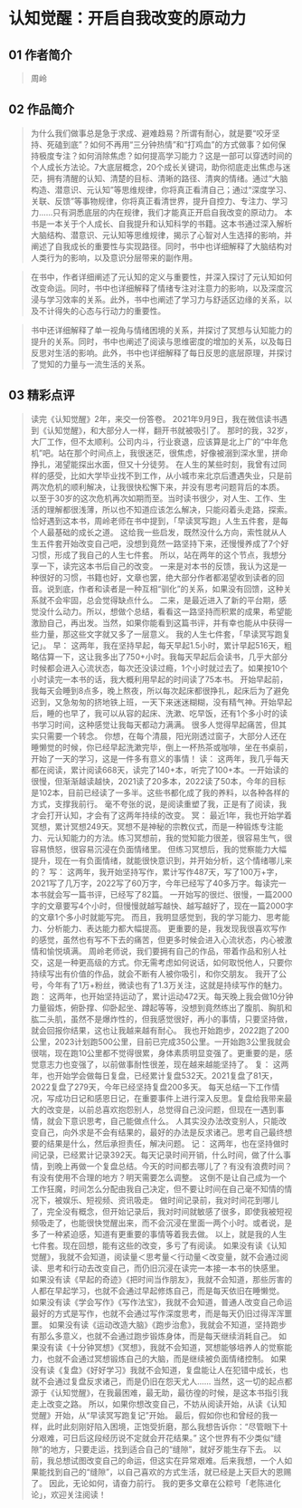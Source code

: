 # 认知觉醒：开启自我改变的原动力

## 01 作者简介
> 周岭

## 02 作品简介
> 为什么我们做事总是急于求成、避难趋易？所谓有耐心，就是要“咬牙坚持、死磕到底”？如何不再用“三分钟热情”和“打鸡血”的方式做事？如何保持极度专注？如何消除焦虑？如何提高学习能力？这是一部可以穿透时间的个人成长方法论。7大底层概念，20个成长关键词，助你彻底走出焦虑与迷茫，拥有清醒的认知、清楚的目标、清晰的路径、清爽的情绪。通过“大脑构造、潜意识、元认知”等思维规律，你将真正看清自己；通过“深度学习、关联、反馈”等事物规律，你将真正看清世界，提升自控力、专注力、学习力……只有洞悉底层的内在规律，我们才能真正开启自我改变的原动力。
> 本书是一本关于个人成长、自我提升和认知科学的书籍。这本书通过深入解析大脑结构、潜意识、元认知等思维规律，揭示了心智对人生选择的影响，并阐述了自我成长的重要性与实现路径。同时，书中也详细解释了大脑结构对人类行为的影响，以及意识分层带来的副作用。

> 在书中，作者详细阐述了元认知的定义与重要性，并深入探讨了元认知如何改变命运。同时，书中也详细解释了情绪专注对注意力的影响，以及深度沉浸与学习效率的关系。此外，书中也阐述了学习力与舒适区边缘的关系，以及不计得失的心态与行动力的重要性。

> 书中还详细解释了单一视角与情绪困境的关系，并探讨了冥想与认知能力的提升的关系。同时，书中也阐述了阅读与思维密度的增加的关系，以及每日反思对生活的影响。此外，书中也详细解释了每日反思的底层原理，并探讨了觉知的力量与一流生活的关系。

## 03 精彩点评
> 读完《认知觉醒》2年，来交一份答卷。
2021年9月9日，我在微信读书遇到《认知觉醒》，和大部分人一样，翻开书就被吸引了。
那时的我，32岁，大厂工作，但不太顺利。公司内斗，行业衰退，应该算是北上广的“中年危机”吧。站在那个时间点上，我很迷茫，很焦虑，好像被溺到深水里，拼命挣扎，渴望能探出水面，但又十分徒劳。
在人生的某些时刻，我曾有过同样的感受，比如大学毕业找不到工作，从小城市来北京后遭遇失业，只是前两次危机的顺利解决，让我很快松懈下来，并没有思考问题背后的本质。
以至于30岁的这次危机再次如期而至。当时读书很少，对人生、工作、生活的理解都很浅薄，所以也不知道应该怎么解决，只能闷着头走路，探索。
恰好遇到这本书，周岭老师在书中提到，「早读冥写跑」人生五件套，是每个人最基础的成长之道。
这给我一些启发，既然没什么方向，索性就从人生五件套开始改变自己吧，没想到竟然一路坚持下来，还慢慢养成了7个好习惯，形成了我自己的人生七件套。
所以，站在两年的这个节点，我想分享一下，读完这本书后自己的改变。
一来是对本书的反馈，我认为这是一种很好的习惯，书籍也好，文章也罢，绝大部分作者都渴望收到读者的回音。说到底，作者和读者是一种互相“驯化”的关系，如果没有回馈，这种关系就不会牢固，总会觉得缺点什么。
二来，是最近进入了新的平台期，感觉没什么动力。所以，想做个总结，看看这一路坚持而积累的成果，希望能激励自己，再出发。当然，如果你能看到这篇书评，并有幸也能从中获得一些力量，那这些文字就又多了一层意义。
我的人生七件套，「早读冥写跑复记」。
早：
这两年，我在坚持早起，每天早起1.5小时，累计早起516天，粗略估算一下，这让我多出了750+小时。我每天早起后会读书，几乎大部分时候都会进入心流状态，每次还没读过瘾，1个小时就过去了。如果按10个小时读完一本书的话，我大概利用早起的时间读了75本书。
开始早起前，我每天会睡到8点多，晚上熬夜，所以每次起床都很挣扎，起床后为了避免迟到，又急匆匆的挤地铁上班，一天下来迷迷糊糊，没有精气神。开始早起后，睡的也早了，我可以从容的起床、洗漱、吃早饭，还有1个多小时的读书学习时间，这种感觉让我每天都动力满满。
很多人觉得早起痛苦，但其实只需要一个转念。
你想，在每个清晨，阳光刚透过窗子，大部分人还在睡懒觉的时候，你已经早起洗漱完毕，倒上一杯热茶或咖啡，坐在书桌前，开始了一天的学习，这是一件多有意义的事情！
读：
这两年，我几乎每天都在阅读，累计阅读668天，读完了140+本，听完了100+本。一开始读的很慢，但渐渐越读越快，2021读了20多本，2022读了50本，今年的目标是102本，目前已经读了一多半。这些书都化成了我的养料，以各种各样的方式，支撑我前行。
毫不夸张的说，是阅读重塑了我，正是有了阅读，我才会打开认知，才会有了这两年持续的改变。
冥：
最近1年，我也开始学着冥想，累计冥想249天。冥想不是神秘的宗教仪式，而是一种锻炼专注能力、元认知能力的方法。练习冥想前，我的觉知能力很差，很容易生气，很容易愤怒，很容易沉浸在负面情绪里。
但练习冥想后，我的觉察能力大幅提升，现在一有负面情绪，就能很快意识到，并开始分析，这个情绪哪儿来的？
写：
这两年，我开始坚持写作，累计写作487天，写了100万+字，2021写了几万字，2022写了60万字，今年已经写了40多万字。每读完一本书就会写一篇书评，已经写了82篇。
一开始写的很烂、很慢，一篇2000字的文章要写4个小时，但慢慢就越写越快、越写越好了，现在一篇2000字的文章1个多小时就能写完。
而且，我明显感觉到，我的学习能力、思考能力、分析能力、表达能力都大幅提高。
更重要的是，我发现我很喜欢写作的感觉，虽然也有写不下去的痛苦，但更多时候会进入心流状态，内心被激情和愉悦填满。
周岭老师说，我们要拥有自己的作品，带着作品和别人社交，这是一种更高级的方式。你无需考虑如何说话，如何取悦他人，只要你持续写出有价值的作品，就会不断有人被你吸引，和你交朋友。
我开了公号，今年有了1万+粉丝，微读也有了1.3万关注，这就是持续写作的魅力。
跑：
这两年，也开始坚持运动了，累计运动472天。每天晚上我会做10分钟力量锻炼，俯卧撑、仰卧起坐、蹲起等等，没想到竟然练出了腹肌、胸肌和肱二头肌，虽然不是爆炸性的，但我感觉很好，再小的事情，只要坚持做，就会回报你结果，这也让我越来越有耐心。
我也开始跑步，2022跑了200公里，2023计划跑500公里，目前已完成350公里。一开始跑3公里我就会很喘，现在跑10公里都不觉得很累，身体素质明显变强了。更重要的是，感觉意志力也变强了，以前做事耐性很差，现在越来越能坚持了。
复：
这两年，也开始学会做每日复盘，已经累计复盘532天。2021复盘了81天，2022复盘了279天，今年已经坚持复盘200多天。
每天总结一下工作情况，写成功日记和感恩日记，在重要事件上进行深入反思。复盘给我带来最大的改变是，以前总喜欢抱怨别人，总觉得自己没问题，但现在一遇到事情，就会下意识思考，自己能做点什么。
人其实没办法改变别人，只能改变自己，向外求是不会有结果的，最好的办法是反求诸己。思考自己最终想要的结果是什么，然后承担责任，解决问题。 
记：
这两年，也在坚持做时间记录，已经累计记录392天。每天记录时间开销，什么时间，做了什么事情，到晚上再做一个复盘总结。今天的时间都去哪儿了？有没有浪费时间？有没有使用不合理的地方？明天需要怎么调整。
这倒不是让自己成为一个工作狂魔，时间怎么分配由我自己决定，但不要让时间在自己毫不知情的情况下，被娱乐、短视频、资讯吸走。
做时间记录前，我对时间花到哪儿了，完全没有概念，但开始记录后，我对时间就敏感了很多，即使我被短视频吸走了，也能很快觉醒出来，而不会沉浸在里面一两个小时。或者说，是多了一种紧迫感，知道有更重要的事情等着我去做。
以上，就是我的人生七件套。现在回想，能有这些的改变，多亏了有阅读。
如果没有读《认知觉醒》，我就不会知道，阅读量＜思考量＜行动量＜改变量，就不会通过阅读、思考和行动去改变自己，而仍旧沉浸在读完一本接一本书的快感里。
如果没有读《早起的奇迹》《把时间当作朋友》，我就不会知道，那些厉害的人都在早起学习，也就不会通过早起修炼自己，而是每天依旧在睡懒觉。
如果没有读《学会写作》《写作法宝》，我就不会知道，普通人改变自己命运最好的方式是写作，也就不会通过写作深度思考，而是每天仍旧过得浑浑噩噩。
如果没有读《运动改造大脑》《跑步治愈》，我就会不知道，坚持跑步有那么多意义，也就不会通过跑步锻炼身体，而是每天继续消耗自己。
如果没有读《十分钟冥想》《冥想》，我就不会知道，冥想能够培养人的觉察能力，也就不会通过冥想锻炼自己的大脑，而是继续被负面情绪控制。
如果没有读《复盘》《好好学习》我就不会知道，复盘能让人在犯错中成长，也就不会通过复盘反求诸己，而是仍旧在怨天尤人……
当然，这一切的起点都源于《认知觉醒》，在我最困难，最无助，最彷徨的时候，是这本书指引我走上改变之路。
所以，如果你想改变自己，不妨从阅读开始，从读《认知觉醒》开始，从“早读冥写跑复记”开始。
最后，假如你也和曾经的我一样，此时此刻刚好陷入困境，正饱受折磨，那么我想告诉你：“尽管眼下十分艰难，可日后这段经历说不定就会开花结果。” 
这个世界有不少类似“缝隙”的地方，只要走运，找到适合自己的“缝隙”，就好歹能生存下去。 
以前，我总想试图改变自己的命运，但这实在异常艰难。后来我想，一个人如果能找到自己的“缝隙”，以自己喜欢的方式生活，就已经是上天巨大的恩赐了。
因此，无论如何，请奋力前行。
我的更多文章在公粽号「老陈进化论」，欢迎关注阅读！